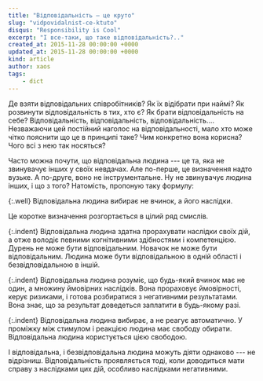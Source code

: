 ```yaml
---
title: "Відповідальність — це круто"
slug: "vidpovidalnist-ce-ktuto"
disqus: "Responsibility is Cool"
excerpt: "І все-таки, що таке відповідальність?.."
created_at: 2015-11-28 00:00:00 +0000
updated_at: 2015-11-28 00:00:00 +0000
kind: article
author: xaos
tags:
    - dict
---
```


Де взяти відповідальних співробітників?  Як їх відібрати при наймі?  Як розвинути відповідальність в тих, хто є?  Як брати відповідальність на себе?  Відповідальність, відповідальність, відповідальність….  Незважаючи цей постійний наголос на відповідальності, мало хто може чітко пояснити що це в принципі таке? Чим конкретно вона корисна?  Чого всі з нею так носяться?

Часто можна почути, що відповідальна людина --- це та, яка не звинувачує інших у своїх невдачах.  Але по-перше, це визначення надто вузьке.  А по-друге, воно не інструментальне.  Ну не звинувачує людина інших, і що з того?  Натомість, пропоную таку формулу:

{:.well}
Відповідальна людина вибирає не вчинок, а його наслідки.

Це коротке визначення розгортається в цілий ряд смислів.

{:.indent}
Відповідальна людина здатна прорахувати наслідки своїх дій, а отже володіє певними когнітивними здібностями і компетенцією.  Дурень не може бути відповідальним.  Новачок не може бути відповідальним.  Людина може бути відповідальною в одній області і безвідповідальною в іншій.

{:.indent}
Відповідальна людина розуміє, що будь-який вчинок має не один, а множину ймовірних наслідків.  Вона прораховує ймовірності, керує ризиками, і готова розбиратися з негативними результатами.  Вона знає, що за результат доведеться заплатити в будь-якому разі.

{:.indent}
Відповідальна людина вибирає, а не реагує автоматично.  У проміжку між стимулом і реакцією людина має свободу обирати.  Відповідальна людина користується цією свободою.

І відповідальна, і безвідповідальна людина можуть діяти однаково --- не відрізниш.   Відповідальність проявляється тоді, коли доводиться мати справу з наслідками цих дій, особливо наслідками негативними.
